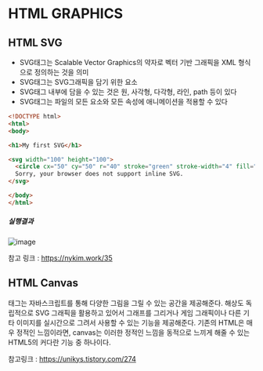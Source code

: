 # HTML GRAPHICS 
## HTML SVG

- SVG태그는 Scalable Vector Graphics의 약자로 벡터 기반 그래픽을 XML 형식으로 정의하는 것을 의미  
- SVG태그는 SVG그래픽을 담기 위한 요소  
- SVG태그 내부에 담을 수 있는 것은 원, 사각형, 다각형, 라인,  path 등이 있다  
- SVG태그는 파일의 모든 요소와 모든 속성에 애니메이션을 적용할 수 있다  
 
 ```html
 <!DOCTYPE html>
<html>
<body>

<h1>My first SVG</h1>

<svg width="100" height="100">
   <circle cx="50" cy="50" r="40" stroke="green" stroke-width="4" fill="yellow" />
   Sorry, your browser does not support inline SVG.
</svg> 
 
</body>
</html>
```
##### 실행결과 
 ![image](https://user-images.githubusercontent.com/51879052/194763369-69fa1a8a-d2cf-45ab-b431-4e5a815adc4c.png)

참고 링크 : https://nykim.work/35

## HTML Canvas  
<canvas>태그는 자바스크립트를 통해 다양한 그림을 그릴 수 있는 공간을 제공해준다. 해상도 독립적으로 SVG 그래픽을 활용하고 있어서 그래프를 그리거나 게임 그래픽이나 다른 기타 이미지를 실시간으로 그려서 사용할 수 있는 기능을 제공해준다. 기존의 HTML은 매우 정적인 느낌이라면, canvas는 이러한 정적인 느낌을 동적으로 느끼게 해줄 수 있는 HTML5의 커다란 기능 중 하나이다.
 
 참고링크 : https://unikys.tistory.com/274

